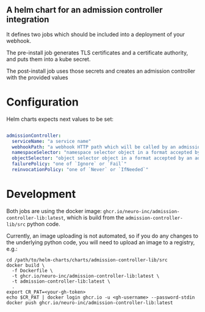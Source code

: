 A helm chart for an admission controller integration
---

It defines two jobs which should be included into a deployment of your webhook.

The pre-install job generates TLS certificates and a certificate authority, 
and puts them into a kube secret.

The post-install job uses those secrets and creates an admission controller with the provided values


Configuration
=============

Helm charts expects next values to be set:

```yaml

admissionController:
  serviceName: "a service name"
  webhookPath: "a webhook HTTP path which will be called by an admission controller"
  namespaceSelector: "namespace selector object in a format accepted by an admission controller"
  objectSelector: "object selector object in a format accepted by an admission controller"
  failurePolicy: "one of `Ignore` or `Fail`"
  reinvocationPolicy: "one of `Never` or `IfNeeded`"

```

Development
===

Both jobs are using the docker image: `ghcr.io/neuro-inc/admission-controller-lib:latest`,
which is build from the `admission-controller-lib/src` python code.

Currently, an image uploading is not automated,
so if you do any changes to the underlying python code, 
you will need to upload an image to a registry, e.g.:

```shell
cd /path/to/helm-charts/charts/admission-controller-lib/src
docker build \
  -f Dockerfile \
  -t ghcr.io/neuro-inc/admission-controller-lib:latest \
  -t admission-controller-lib:latest \
  .
export CR_PAT=<your-gh-token>
echo $CR_PAT | docker login ghcr.io -u <gh-username> --password-stdin
docker push ghcr.io/neuro-inc/admission-controller-lib:latest
```
